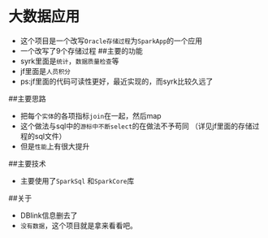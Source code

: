 # 大数据应用
* 这个项目是一个改写`Oracle存储过程`为`SparkApp`的一个应用
* 一个改写了9个存储过程
##主要的功能
* syrk里面是`统计`，`数据质量检查`等
* jf里面是`人员积分`
* ps:jf里面的代码可读性更好，最近实现的，而syrk比较久远了

##主要思路
* 把每个`实体`的各项指标`join`在一起，然后map
* 这个做法与sql中的`游标中不断select`的在做法不予苟同
（详见jf里面的存储过程的sql文件）
* 但是`性能`上有很大提升

##主要技术
* 主要使用了`SparkSql` 和`SparkCore`库

##关于
* DBlink信息删去了
* `没有数据`，这个项目就是拿来看看吧。

